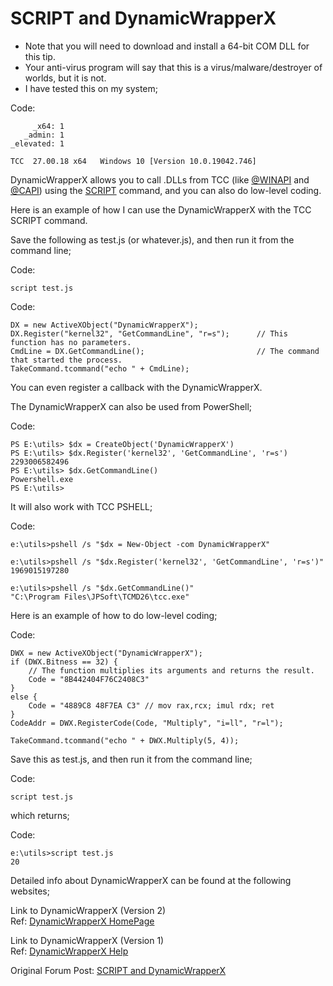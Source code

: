 # SCRIPT and DynamicWrapperX
* Note that you will need to download and install a 64-bit COM DLL for this tip.
* Your anti-virus program will say that this is a virus/malware/destroyer of worlds, but it is not.
* I have tested this on my system;


Code:
```dos
     _x64: 1
   _admin: 1
_elevated: 1

TCC  27.00.18 x64   Windows 10 [Version 10.0.19042.746]
```
DynamicWrapperX allows you to call .DLLs from TCC (like [@WINAPI](https://jpsoft.com/help/f_winapi.htm) and [@CAPI](https://jpsoft.com/help/f_capi.htm)) using the [SCRIPT](https://jpsoft.com/help/script.htm) command, and you can also do low-level coding.

Here is an example of how I can use the DynamicWrapperX with the TCC SCRIPT command.

Save the following as test.js (or whatever.js), and then run it from the command line;

Code:
```dos
script test.js
```
Code:
```dos
DX = new ActiveXObject("DynamicWrapperX");
DX.Register("kernel32", "GetCommandLine", "r=s");      // This function has no parameters.
CmdLine = DX.GetCommandLine();                         // The command that started the process.
TakeCommand.tcommand("echo " + CmdLine);
```
You can even register a callback with the DynamicWrapperX.

The DynamicWrapperX can also be used from PowerShell;

Code:
```dos
PS E:\utils> $dx = CreateObject('DynamicWrapperX')
PS E:\utils> $dx.Register('kernel32', 'GetCommandLine', 'r=s')
2293006582496
PS E:\utils> $dx.GetCommandLine()
Powershell.exe
PS E:\utils>
```
It will also work with TCC PSHELL;

Code:
```dos
e:\utils>pshell /s "$dx = New-Object -com DynamicWrapperX"

e:\utils>pshell /s "$dx.Register('kernel32', 'GetCommandLine', 'r=s')"
1969015197280

e:\utils>pshell /s "$dx.GetCommandLine()"
"C:\Program Files\JPSoft\TCMD26\tcc.exe"
```
Here is an example of how to do low-level coding;

Code:
```dos
DWX = new ActiveXObject("DynamicWrapperX");
if (DWX.Bitness == 32) {
    // The function multiplies its arguments and returns the result.
    Code = "8B442404F76C2408C3"
}
else {
    Code = "4889C8 48F7EA C3" // mov rax,rcx; imul rdx; ret
}
CodeAddr = DWX.RegisterCode(Code, "Multiply", "i=ll", "r=l");

TakeCommand.tcommand("echo " + DWX.Multiply(5, 4));
```
Save this as test.js, and then run it from the command line;

Code:
```dos
script test.js
```
which returns;

Code:
```dos
e:\utils>script test.js
20
```
Detailed info about DynamicWrapperX can be found at the following websites;

Link to DynamicWrapperX (Version 2)<br>
Ref: [DynamicWrapperX HomePage](https://dynwrapx.script-coding.com/dwx/pages/dynwrapx.php?lang=en)

Link to DynamicWrapperX (Version 1)<br>
Ref: [DynamicWrapperX Help](https://www.script-coding.com/dynwrapx_eng.html)

Original Forum Post: [SCRIPT and DynamicWrapperX](https://jpsoft.com/forums/threads/script-and-dynamicwrapperx.10722/)